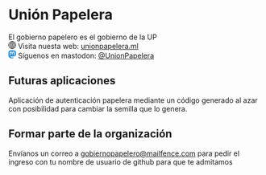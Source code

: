 # Unión Papelera
El gobierno papelero es el gobierno de la UP<br>
<img src="https://github.com/Union-Papelera/.github/blob/main/profile/web.png" style="width: 15px"> Visita nuesta web: <a href="https://www.unionpapelera.ml">unionpapelera.ml</a><br>
<img src="https://github.com/Union-Papelera/.github/blob/main/profile/mastodon.png" style="width: 15px;"> Síguenos en mastodon: <a href="https://mastodon.social/@UnionPapelera">@UnionPapelera</a>
        
        
          
## Futuras aplicaciones     
Aplicación de autenticación papelera mediante un código generado al azar con posibilidad para cambiar la semilla que lo genera.

## Formar parte de la organización
Envíanos un correo a gobiernopapelero@mailfence.com para pedir el ingreso con tu nombre de usuario de github para que te admitamos
